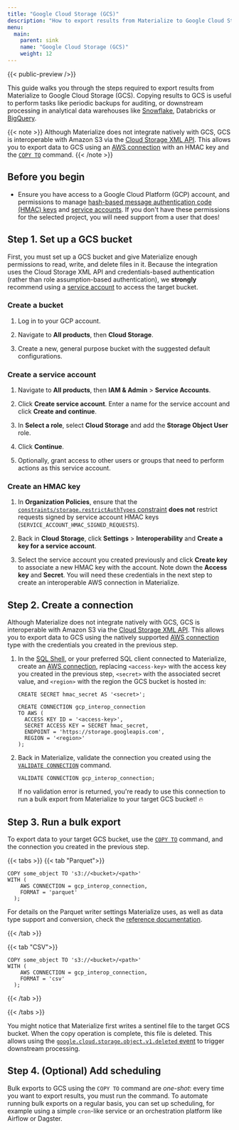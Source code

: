 ```yaml
---
title: "Google Cloud Storage (GCS)"
description: "How to export results from Materialize to Google Cloud Storage (GCS)."
menu:
  main:
    parent: sink
    name: "Google Cloud Storage (GCS)"
    weight: 12
---
```


{{< public-preview />}}

This guide walks you through the steps required to export results from
Materialize to Google Cloud Storage (GCS). Copying results to GCS is
useful to perform tasks like periodic backups for auditing, or downstream
processing in analytical data warehouses like [Snowflake](/serve-results/snowflake/),
Databricks or [BigQuery](/serve-results/bigquery/).

{{< note >}}
Although Materialize does not integrate natively with GCS, GCS is interoperable
with Amazon S3 via the [Cloud Storage XML API](https://cloud.google.com/storage/docs/interoperability#xml_api).
This allows you to export data to GCS using an [AWS connection](/sql/create-connection/#aws)
with an HMAC key and the [`COPY TO`](/sql/copy-to/#copy-to-s3)
command.
{{< /note >}}

## Before you begin

- Ensure you have access to a Google Cloud Platform (GCP) account, and
  permissions to manage [hash-based message authentication code
  (HMAC) keys](https://cloud.google.com/storage/docs/authentication/hmackeys) and [service accounts](https://cloud.google.com/iam/docs/understanding-roles#iam.serviceAccountCreator).
  If you don't have these permissions for the selected project, you
  will need support from a user that does!

## Step 1. Set up a GCS bucket

First, you must set up a GCS bucket and give Materialize enough permissions to
read, write, and delete files in it. Because the integration uses the Cloud
Storage XML API and credentials-based authentication (rather than role
assumption-based authentication), we **strongly** recommend using a
[service account](https://cloud.google.com/iam/docs/service-accounts-create#creating_a_service_account)
to access the target bucket.

### Create a bucket

1. Log in to your GCP account.

1. Navigate to **All products**, then **Cloud Storage**.

1. Create a new, general purpose bucket with the suggested default
   configurations.

### Create a service account

1. Navigate to **All products**, then **IAM & Admin** > **Service Accounts**.

1. Click **Create service account**. Enter a name for the service account and
click **Create and continue**.

1. In **Select a role**, select **Cloud Storage** and add the **Storage Object
User** role.

1. Click **Continue**.

1. Optionally, grant access to other users or groups that need to perform
actions as this service account.

### Create an HMAC key

1. In **Organization Policies**, ensure that the
[`constraints/storage.restrictAuthTypes` constraint](https://cloud.google.com/storage/docs/org-policy-constraints#restrict-auth-types)
**does not** restrict requests signed by service account HMAC keys (`SERVICE_ACCOUNT_HMAC_SIGNED_REQUESTS`).

1. Back in **Cloud Storage**, click **Settings** > **Interoperability**
   and **Create a key for a service account**.

1. Select the service account you created previously and click **Create key** to
   associate a new HMAC key with the account. Note down the **Access key**
   and **Secret**. You will need these credentials in the next step to create an
   interoperable AWS connection in Materialize.

## Step 2. Create a connection

Although Materialize does not integrate natively with GCS, GCS is interoperable
with Amazon S3 via the [Cloud Storage XML API](https://cloud.google.com/storage/docs/interoperability#xml_api).
This allows you to export data to GCS using the natively supported
[AWS connection](/sql/create-connection/#aws) type with the credentials you
created in the previous step.

1. In the [SQL Shell](https://console.materialize.com/), or your preferred SQL
   client connected to Materialize, create an [AWS connection](/sql/create-connection/#aws),
   replacing `<access-key>` with the access key you created in the previous
   step, `<secret>` with the associated secret value, and `<region>` with the
   region the GCS bucket is hosted in:

   ```mzsql
   CREATE SECRET hmac_secret AS '<secret>';

   CREATE CONNECTION gcp_interop_connection
   TO AWS (
     ACCESS KEY ID = '<access-key>',
     SECRET ACCESS KEY = SECRET hmac_secret,
     ENDPOINT = 'https://storage.googleapis.com',
     REGION = '<region>'
   );
   ```

1. Back in Materialize, validate the connection you created using the
   [`VALIDATE CONNECTION`](/sql/validate-connection) command.

   ```mzsql
   VALIDATE CONNECTION gcp_interop_connection;
   ```

   If no validation error is returned, you're ready to use this connection to
   run a bulk export from Materialize to your target GCS bucket! 🔥

## Step 3. Run a bulk export

To export data to your target GCS bucket, use the [`COPY TO`](/sql/copy-to/#copy-to-s3)
command, and the connection you created in the previous step.

{{< tabs >}}
{{< tab "Parquet">}}

```mzsql
COPY some_object TO 's3://<bucket>/<path>'
WITH (
    AWS CONNECTION = gcp_interop_connection,
    FORMAT = 'parquet'
  );
```

For details on the Parquet writer settings Materialize uses, as well as data
type support and conversion, check the [reference documentation](/sql/copy-to/#copy-to-s3-parquet).

{{< /tab >}}

{{< tab "CSV">}}

```mzsql
COPY some_object TO 's3://<bucket>/<path>'
WITH (
    AWS CONNECTION = gcp_interop_connection,
    FORMAT = 'csv'
  );
```

{{< /tab >}}

{{< /tabs >}}

You might notice that Materialize first writes a sentinel file to the target GCS
bucket. When the copy operation is complete, this file is deleted. This allows
using the [`google.cloud.storage.object.v1.deleted` event](https://cloud.google.com/functions/docs/calling/storage)
to trigger downstream processing.

## Step 4. (Optional) Add scheduling

Bulk exports to GCS using the `COPY TO` command are _one-shot_: every time
you want to export results, you must run the command. To automate running bulk
exports on a regular basis, you can set up scheduling, for example using a
simple `cron`-like service or an orchestration platform like Airflow or
Dagster.
